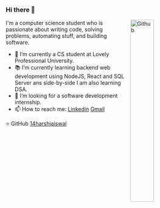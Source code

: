 ### Hi there 👋

<img width="35%" align="right" alt="Github" src="https://user-images.githubusercontent.com/48678280/88862734-4903af80-d201-11ea-968b-9c939d88a37c.gif" />

I'm a computer science student who is passionate about writing code, solving problems, automating stuff, and building software.

- 🔭 I’m currently a CS student at Lovely Professional University.
- 📚 I’m currently learning  backend web development using NodeJS, React and SQL Server ans side-by-side I am also learning DSA.
- 👯 I’m looking for a software development internship. 
- 📫 How to reach me: [Linkedin](https://www.linkedin.com/in/harsh-jaiswal-141040196/) [Gmail](mailto:harshjaiswal960@gmail.com)

⭐️ GitHub [14harshjaiswal](https://github.com/14harshjaiswal)

